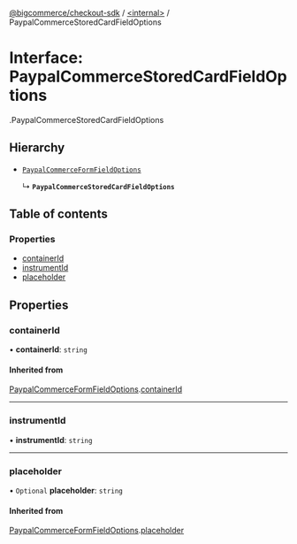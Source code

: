 [@bigcommerce/checkout-sdk](../README.md) / [<internal\>](../modules/internal_.md) / PaypalCommerceStoredCardFieldOptions

# Interface: PaypalCommerceStoredCardFieldOptions

[<internal>](../modules/internal_.md).PaypalCommerceStoredCardFieldOptions

## Hierarchy

- [`PaypalCommerceFormFieldOptions`](internal_.PaypalCommerceFormFieldOptions.md)

  ↳ **`PaypalCommerceStoredCardFieldOptions`**

## Table of contents

### Properties

- [containerId](internal_.PaypalCommerceStoredCardFieldOptions.md#containerid)
- [instrumentId](internal_.PaypalCommerceStoredCardFieldOptions.md#instrumentid)
- [placeholder](internal_.PaypalCommerceStoredCardFieldOptions.md#placeholder)

## Properties

### containerId

• **containerId**: `string`

#### Inherited from

[PaypalCommerceFormFieldOptions](internal_.PaypalCommerceFormFieldOptions.md).[containerId](internal_.PaypalCommerceFormFieldOptions.md#containerid)

___

### instrumentId

• **instrumentId**: `string`

___

### placeholder

• `Optional` **placeholder**: `string`

#### Inherited from

[PaypalCommerceFormFieldOptions](internal_.PaypalCommerceFormFieldOptions.md).[placeholder](internal_.PaypalCommerceFormFieldOptions.md#placeholder)
